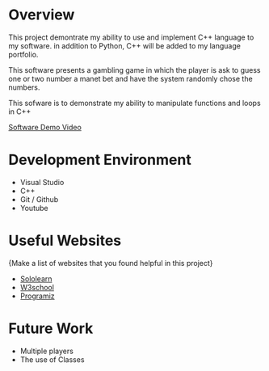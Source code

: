 # Overview

This project demontrate my ability to use and implement C++ language to my software. in addition to Python, C++ will be added to my language portfolio.

This software presents a gambling game in which the player is ask to guess one or two number a manet bet and have the system randomly chose the numbers. 

This sofware is to demonstrate my ability to manipulate functions and loops in C++

[Software Demo Video](http://youtube.link.goes.here)

# Development Environment

* Visual Studio
* C++
* Git / Github
* Youtube

# Useful Websites

{Make a list of websites that you found helpful in this project}
* [Sololearn](https://www.sololearn.com/learning/1051)
* [W3school](https://www.w3schools.com/cpp/)
* [Programiz](https://www.programiz.com/cpp-programming)

# Future Work

* Multiple players
* The use of Classes
